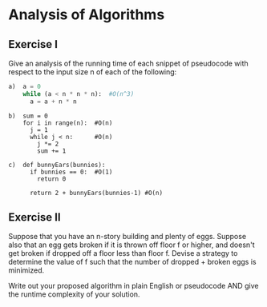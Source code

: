 # Analysis of Algorithms

## Exercise I

Give an analysis of the running time of each snippet of
pseudocode with respect to the input size n of each of the following:

```python
a)  a = 0
    while (a < n * n * n):  #O(n^3)
      a = a + n * n
```

```#O(n^2)
b)  sum = 0
    for i in range(n):  #O(n)
      j = 1
      while j < n:      #O(n)
        j *= 2
        sum += 1
```

```O(n)
c)  def bunnyEars(bunnies):
      if bunnies == 0:  #O(1)
        return 0

      return 2 + bunnyEars(bunnies-1) #O(n)
```

## Exercise II

Suppose that you have an n-story building and plenty of eggs. Suppose also that an egg gets broken if it is thrown off floor f or higher, and doesn't get broken if dropped off a floor less than floor f. Devise a strategy to determine the value of f such that the number of dropped + broken eggs is minimized.

Write out your proposed algorithm in plain English or pseudocode AND give the runtime complexity of your solution.
